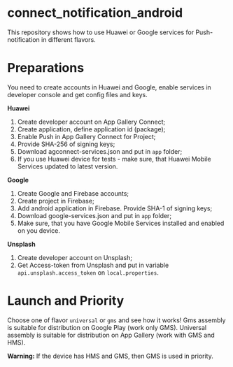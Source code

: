# connect_notification_android
This repository shows how to use Huawei or Google services for Push-notification in different flavors.
# Preparations
You need to create accounts in Huawei and Google, enable services in developer console and get config files and keys.

**Huawei**

1. Create developer account on App Gallery Connect;
2. Create application, define application id (package);
3. Enable Push in App Gallery Connect for Project;
4. Provide SHA-256 of signing keys;
5. Download agconnect-services.json and put in `app` folder;
6. If you use Huawei device for tests - make sure, that Huawei Mobile Services updated to latest version.

**Google**

1. Create Google and Firebase accounts;
2. Create project in Firebase;
3. Add android application in Firebase. Provide SHA-1 of signing keys;
4. Download google-services.json and put in `app` folder;
5. Make sure, that you have Google Mobile Services installed and enabled on you device.

**Unsplash**
1. Create developer account on Unsplash;
2. Get Access-token from Unsplash and put in variable `api.unsplash.access_token` on `local.properties`.

# Launch and Priority
Choose one of flavor `universal` or `gms` and see how it works!
Gms assembly is suitable for distribution on Google Play (work only GMS). Universal assembly is suitable for distribution on App Gallery (work with GMS and HMS).

**Warning:** If the device has HMS and GMS, then GMS is used in priority.

